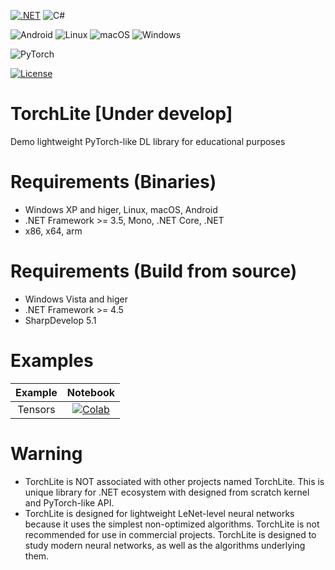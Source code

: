 [![.NET](https://img.shields.io/badge/--512BD4?logo=.net&logoColor=ffffff)](https://dotnet.microsoft.com/) ![C#](https://img.shields.io/badge/c%23-%23239120.svg?style=for-the-badge&logo=c-sharp&logoColor=white)

![Android](https://img.shields.io/badge/Android-3DDC84?style=for-the-badge&logo=android&logoColor=white) ![Linux](https://img.shields.io/badge/Linux-FCC624?style=for-the-badge&logo=linux&logoColor=black) ![macOS](https://img.shields.io/badge/mac%20os-000000?style=for-the-badge&logo=macos&logoColor=F0F0F0) ![Windows](https://img.shields.io/badge/Windows-0078D6?style=for-the-badge&logo=windows&logoColor=white)

![PyTorch](https://img.shields.io/badge/PyTorch-%23EE4C2C.svg?style=for-the-badge&logo=PyTorch&logoColor=white)

[![License](https://img.shields.io/badge/License-Apache_2.0-blue.svg)](https://opensource.org/licenses/Apache-2.0)

# TorchLite [Under develop]

Demo lightweight PyTorch-like DL library for educational purposes

# Requirements (Binaries)

* Windows XP and higer, Linux, macOS, Android
* .NET Framework >= 3.5, Mono, .NET Core, .NET
* x86, x64, arm

# Requirements (Build from source)

* Windows Vista and higer
* .NET Framework >= 4.5
* SharpDevelop 5.1

# Examples

|      Example      |                                        Notebook                                       |
|:-----------------:|:-------------------------------------------------------------------------------------:|
|      Tensors      | [![Colab](https://colab.research.google.com/assets/colab-badge.svg)](https://colab.research.google.com/github/ColorfulSoft/TorchLite/blob/master/Examples/Tensors.ipynb) |

# Warning
* TorchLite is NOT associated with other projects named TorchLite. This is unique library for .NET ecosystem with designed from scratch kernel and PyTorch-like API.
* TorchLite is designed for lightweight LeNet-level neural networks because it uses the simplest non-optimized algorithms. TorchLite is not recommended for use in commercial projects. TorchLite is designed to study modern neural networks, as well as the algorithms underlying them.
